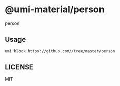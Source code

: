 # @umi-material/person

person

## Usage

```sh
umi block https://github.com//tree/master/person
```

## LICENSE

MIT
